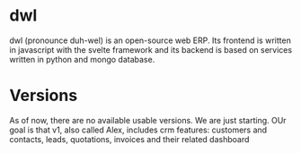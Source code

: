 # dwl 
dwl (pronounce duh-wel) is an open-source web ERP. Its frontend is written in javascript with the svelte framework and its backend is based on services written in python and mongo database.

# Versions
As of now, there are no available usable versions. We are just starting. OUr goal is that v1, also called Alex, includes crm features: customers and contacts, leads, quotations, invoices and their related dashboard